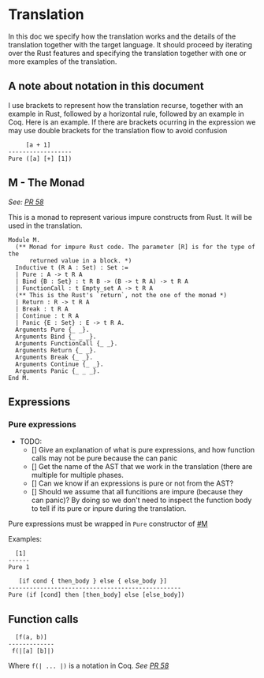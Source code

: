 # Translation

In this doc we specify how the translation works and the details of
the translation together with the target language. It should proceed
by iterating over the Rust features and specifying the translation
together with one or more examples of the translation.

## A note about notation in this document
I use brackets to represent how the translation recurse, together
with an example in Rust, followed by a horizontal rule, followed
by an example in Coq. Here is an example. If there are brackets
ocurring in the expression we may use double brackets for the
translation flow to avoid confusion

```
     [a + 1]
------------------
Pure ([a] [+] [1])
```

## M - The Monad

_See: [PR 58](https://github.com/formal-land/coq-of-rust/pull/58/files#diff-7333cfd320f9b3335b66aa12653cbe8ae17310ff381a1c00d5c101f8ac412c50)_

This is a monad to represent various impure constructs from Rust. It will
be used in the translation.

```Coq
Module M.
  (** Monad for impure Rust code. The parameter [R] is for the type of the
      returned value in a block. *)
  Inductive t (R A : Set) : Set :=
  | Pure : A -> t R A
  | Bind {B : Set} : t R B -> (B -> t R A) -> t R A
  | FunctionCall : t Empty_set A -> t R A
  (** This is the Rust's `return`, not the one of the monad *)
  | Return : R -> t R A
  | Break : t R A
  | Continue : t R A
  | Panic {E : Set} : E -> t R A.
  Arguments Pure {_ _}.
  Arguments Bind {_ _ _}.
  Arguments FunctionCall {_ _}.
  Arguments Return {_ _}.
  Arguments Break {_ _}.
  Arguments Continue {_ _}.
  Arguments Panic {_ _ _}.
End M.
```

## Expressions

### Pure expressions

* TODO: 
  * [] Give an explanation of what is pure expressions, and how function calls
      may not be pure because the can panic
  * [] Get the name of the AST that we work in the translation (there are multiple
       for multiple phases.
  * [] Can we know if an expressions is pure or not from the AST?
  * [] Should we assume that all funcitions are impure (because they can panic)? By
       doing so we don't need to inspect the function body to tell if
       its pure or inpure during the translation.

Pure expressions must be wrapped in `Pure` constructor of [#M](#M)

Examples:


```
  [1]
------
Pure 1
```

```
   [if cond { then_body } else { else_body }]
-------------------------------------------------
Pure (if [cond] then [then_body] else [else_body])
```

## Function calls

```
  [f(a, b)]
-------------
 f(|[a] [b]|)
```

Where `f(| ... |)` is a notation in Coq.
_See [PR 58](https://github.com/formal-land/coq-of-rust/pull/58/files#diff-7333cfd320f9b3335b66aa12653cbe8ae17310ff381a1c00d5c101f8ac412c50R111)_

